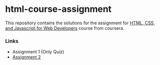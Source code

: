 # html-course-assignment
This repository contains the solutions for the assignment for [HTML, CSS, and Javascript for Web Developers](https://www.coursera.org/learn/html-css-javascript-for-web-developers) course from coursera.

### Links
- Assignment 1 (Only Quiz)
- [Assignment 2](https://anantajitjg.github.io/html-course-assignment/assignment2/)

